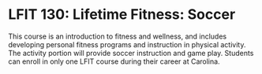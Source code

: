 # LFIT 130: Lifetime Fitness: Soccer

This course is an introduction to fitness and wellness, and includes developing personal fitness programs and instruction in physical activity. The activity portion will provide soccer instruction and game play. Students can enroll in only one LFIT course during their career at Carolina.